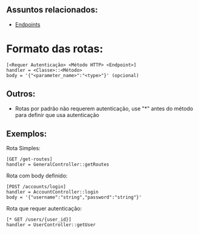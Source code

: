 ## Assuntos relacionados:
- [Endpoints](Endpoints.md)

# Formato das rotas:
```
[<Requer Autenticação> <Método HTTP> <Endpoint>]
handler = <Classe>::<Método>
body = '{"<parameter_name>":"<type>"}' (opcional)
```

## Outros:
- Rotas por padrão não requerem autenticação, use "*" antes do método para definir que usa autenticação

## Exemplos:
Rota Simples:
```
[GET /get-routes]
handler = GeneralController::getRoutes
```

Rota com body definido:
```
[POST /accounts/login]
handler = AccountController::login
body = '{"username":"string","password":"string"}'
```

Rota que requer autenticação:

```
[* GET /users/{user_id}]
handler = UserController::getUser
```